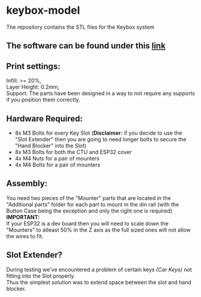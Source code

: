 # keybox-model
The repository contains the STL files for the Keybox system
## The software can be found under this [link](https://github.com/theiotproject/keybox-core) 

## Print settings:  
Infill: >= 20%,  
Layer Height: 0.2mm,  
Support: The parts have been designed in a way to not require any supports if you position them correctly.   

## Hardware Required:
- 8x M3 Bolts for every Key Slot (**Disclaimer:** if you decide to use the "Slot Extender" then you are going to need longer bolts to secure the "Hand Blocker" into the Slot)  
- 8x M3 Bolts for both the CTU and ESP32 cover  
- 4x M4 Nuts for a pair of mounters  
- 4x M4 Bolts for a pair of mounters  
  
## Assembly:
You need two pieces of the "Mounter" parts that are located in the "Additional parts" folder for each part to mount in the din rail (with the Button Case being the exception and only the right one is required)  
**IMPORTANT:**  
If your ESP32 is a dev board then you will need to scale down the "Mounters" to atleast 50% in the Z axis as the full sized ones will not allow the wires to fit.  

## Slot Extender?
During testing we've encountered a problem of certain keys *(Car Keys)* not fitting into the Slot properly.  
Thus the simplest solution was to extend space between the slot and hand blocker.  
